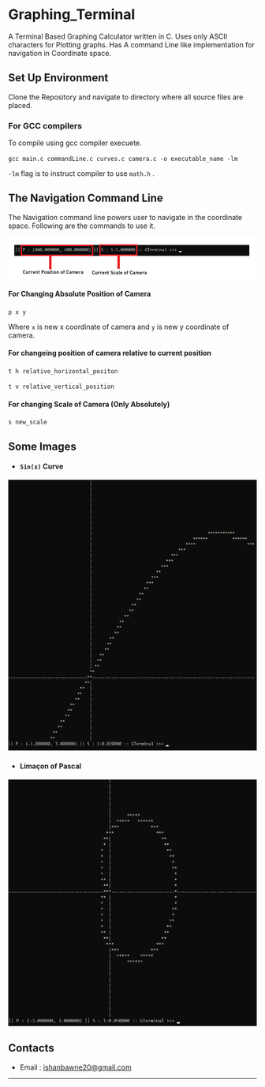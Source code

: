 # Graphing_Terminal

A Terminal Based Graphing Calculator written in C. Uses only ASCII characters for Plotting graphs. Has A command Line like implementation for navigation in Coordinate space. 

## Set Up Environment

Clone the Repository and navigate to directory where all source files are placed.


### For GCC compilers

To compile using gcc compiler execuete.

`gcc main.c commandLine.c curves.c camera.c -o executable_name -lm`

`-lm` flag is to instruct compiler to use `math.h` .


## The Navigation Command Line

The Navigation command line powers user to navigate in the coordinate space. Following are the commands to use it.


![CommandLIne Image](/Media/terminal.png "CommandLIne Image")

#### For Changing Absolute Position of Camera

`p x y`

Where `x` is new x coordinate of camera and `y` is new y coordinate of camera.

#### For changeing position of camera relative to current position

`t h relative_horizontal_positon`

`t v relative_vertical_position`

#### For changing Scale of Camera (Only Absolutely)

`s new_scale`


## Some Images

* #### `Sin(x)` Curve

![Sin Curve](/Media/SinCurve.png "Sin(x)")


* #### Limaçon of Pascal

![Limaçon of Pascal](/Media/Limacon.png "Limaçon of Pascal")



## Contacts

* Email : ishanbawne20@gmail.com
---